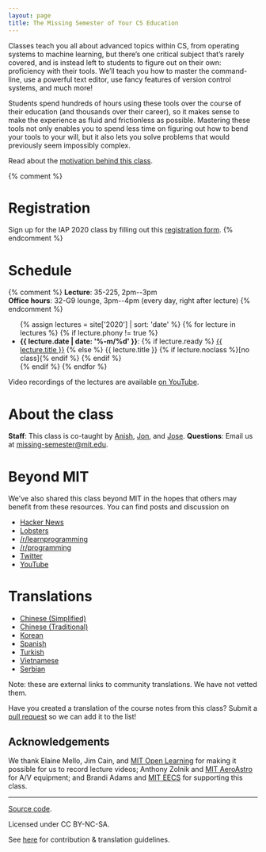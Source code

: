 ```yaml
---
layout: page
title: The Missing Semester of Your CS Education
---
```


Classes teach you all about advanced topics within CS, from operating systems
to machine learning, but there’s one critical subject that’s rarely covered,
and is instead left to students to figure out on their own: proficiency with
their tools. We’ll teach you how to master the command-line, use a powerful
text editor, use fancy features of version control systems, and much more!

Students spend hundreds of hours using these tools over the course of their
education (and thousands over their career), so it makes sense to make the
experience as fluid and frictionless as possible. Mastering these tools not
only enables you to spend less time on figuring out how to bend your tools to
your will, but it also lets you solve problems that would previously seem
impossibly complex.

Read about the [motivation behind this class](/about/).

{% comment %}
# Registration

Sign up for the IAP 2020 class by filling out this [registration form](https://forms.gle/TD1KnwCSV52qexVt9).
{% endcomment %}

# Schedule

{% comment %}
**Lecture**: 35-225, 2pm--3pm<br>
**Office hours**: 32-G9 lounge, 3pm--4pm (every day, right after lecture)
{% endcomment %}

<ul>
{% assign lectures = site['2020'] | sort: 'date' %}
{% for lecture in lectures %}
    {% if lecture.phony != true %}
        <li>
        <strong>{{ lecture.date | date: '%-m/%d' }}</strong>:
        {% if lecture.ready %}
            <a href="{{ lecture.url }}">{{ lecture.title }}</a>
        {% else %}
            {{ lecture.title }} {% if lecture.noclass %}[no class]{% endif %}
        {% endif %}
        </li>
    {% endif %}
{% endfor %}
</ul>

Video recordings of the lectures are available [on
YouTube](https://www.youtube.com/playlist?list=PLyzOVJj3bHQuloKGG59rS43e29ro7I57J).

# About the class

**Staff**: This class is co-taught by [Anish](https://www.anishathalye.com/), [Jon](https://thesquareplanet.com/), and [Jose](http://josejg.com/).
**Questions**: Email us at [missing-semester@mit.edu](mailto:missing-semester@mit.edu).

# Beyond MIT

We've also shared this class beyond MIT in the hopes that others may
benefit from these resources. You can find posts and discussion on

 - [Hacker News](https://news.ycombinator.com/item?id=22226380)
 - [Lobsters](https://lobste.rs/s/ti1k98/missing_semester_your_cs_education_mit)
 - [/r/learnprogramming](https://www.reddit.com/r/learnprogramming/comments/eyagda/the_missing_semester_of_your_cs_education_mit/)
 - [/r/programming](https://www.reddit.com/r/programming/comments/eyagcd/the_missing_semester_of_your_cs_education_mit/)
 - [Twitter](https://twitter.com/jonhoo/status/1224383452591509507)
 - [YouTube](https://www.youtube.com/playlist?list=PLyzOVJj3bHQuloKGG59rS43e29ro7I57J)

# Translations

- [Chinese (Simplified)](https://missing-semester-cn.github.io/)
- [Chinese (Traditional)](https://missing-semester-zh-hant.github.io/)
- [Korean](https://missing-semester-kr.github.io/)
- [Spanish](https://missing-semester-esp.github.io/)
- [Turkish](https://missing-semester-tr.github.io/)
- [Vietnamese](https://missing-semester-vn.github.io/)
- [Serbian](https://netboxify.com/missing-semester/)

Note: these are external links to community translations. We have not vetted
them.

Have you created a translation of the course notes from this class? Submit a
[pull request](https://github.com/missing-semester/missing-semester/pulls) so
we can add it to the list!

## Acknowledgements

We thank Elaine Mello, Jim Cain, and [MIT Open
Learning](https://openlearning.mit.edu/) for making it possible for us to
record lecture videos; Anthony Zolnik and [MIT
AeroAstro](https://aeroastro.mit.edu/) for A/V equipment; and Brandi Adams and
[MIT EECS](https://www.eecs.mit.edu/) for supporting this class.

---

<div class="small center">
<p><a href="https://github.com/missing-semester/missing-semester">Source code</a>.</p>
<p>Licensed under CC BY-NC-SA.</p>
<p>See <a href="/license/">here</a> for contribution &amp; translation guidelines.</p>
</div>

